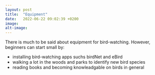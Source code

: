 ```yaml
---
layout: post
title:  "Equipment"
date:   2022-06-22 09:02:39 +0200
image:   
alt-image: 
---
```



There is much to be said about equipment for bird-watching. However, beginners can start small by:
- installing bird-watching apps suchs birdNet and eBird
- walking a lot in the woods and parks to identify new bird species
- reading books and becoming knowleadgable on birds in general